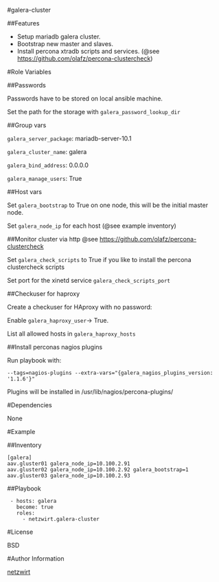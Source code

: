 #galera-cluster

##Features

- Setup mariadb galera cluster. 
- Bootstrap new master and slaves.
- Install percona xtradb scripts and services. (@see https://github.com/olafz/percona-clustercheck)

#Role Variables

##Passwords

Passwords have to be stored on local ansible machine.

Set the path for the storage with `galera_password_lookup_dir`

##Group vars

`galera_server_package`: mariadb-server-10.1

`galera_cluster_name`: galera

`galera_bind_address`: 0.0.0.0

`galera_manage_users`: True


##Host vars


Set `galera_bootstrap` to True on one node, this will be the initial master node.

Set `galera_node_ip` for each host (@see example inventory)


##Monitor cluster via http
@see https://github.com/olafz/percona-clustercheck

Set `galera_check_scripts` to True if you like to install the percona clustercheck scripts

Set port for the xinetd service `galera_check_scripts_port`


##Checkuser for haproxy

Create a checkuser for HAproxy with no password:

Enable `galera_haproxy_user`-> True.

List all allowed hosts in `galera_haproxy_hosts`


##Install perconas nagios plugins

Run playbook with:

	--tags=nagios-plugins --extra-vars="{galera_nagios_plugins_version: '1.1.6'}"

Plugins will be installed in /usr/lib/nagios/percona-plugins/


#Dependencies

None

#Example


##Inventory

    [galera]
    aav.gluster01 galera_node_ip=10.100.2.91 
    aav.gluster02 galera_node_ip=10.100.2.92 galera_bootstrap=1
    aav.gluster03 galera_node_ip=10.100.2.93 

##Playbook

     - hosts: galera
       become: true
       roles:
         - netzwirt.galera-cluster


#License

BSD

#Author Information

[netzwirt](https://github.com/netzwirt)

